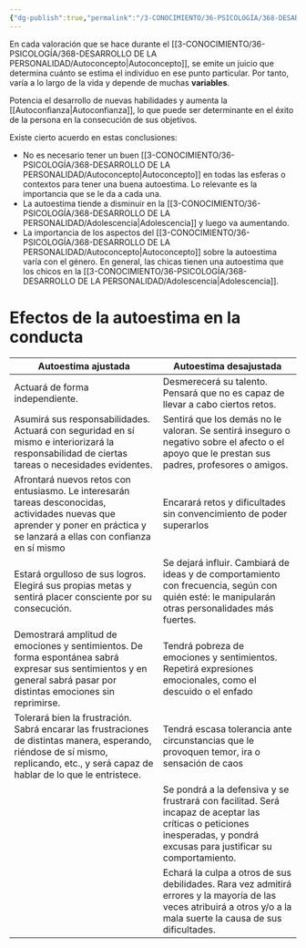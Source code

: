 ```yaml
---
{"dg-publish":true,"permalink":"/3-CONOCIMIENTO/36-PSICOLOGÍA/368-DESARROLLO DE LA PERSONALIDAD/Autoestima/"}
---
```


En cada valoración que se hace durante el [[3-CONOCIMIENTO/36-PSICOLOGÍA/368-DESARROLLO DE LA PERSONALIDAD/Autoconcepto\|Autoconcepto]], se emite un juicio que determina cuánto se estima el individuo en ese punto particular. Por tanto, varía a lo largo de la vida y depende de muchas **variables**.

Potencia el desarrollo de nuevas habilidades y aumenta la [[Autoconfianza\|Autoconfianza]], lo que puede ser determinante en el éxito de la persona en la consecución de sus objetivos.

Existe cierto acuerdo en estas conclusiones:
- No es necesario tener un buen [[3-CONOCIMIENTO/36-PSICOLOGÍA/368-DESARROLLO DE LA PERSONALIDAD/Autoconcepto\|Autoconcepto]] en todas las esferas o contextos para tener una buena autoestima. Lo relevante es la importancia que se le da a cada una.
- La autoestima tiende a disminuir en la [[3-CONOCIMIENTO/36-PSICOLOGÍA/368-DESARROLLO DE LA PERSONALIDAD/Adolescencia\|Adolescencia]] y luego va aumentando.
- La importancia de los aspectos del [[3-CONOCIMIENTO/36-PSICOLOGÍA/368-DESARROLLO DE LA PERSONALIDAD/Autoconcepto\|Autoconcepto]] sobre la autoestima varía con el género. En general, las chicas tienen una autoestima que los chicos en la [[3-CONOCIMIENTO/36-PSICOLOGÍA/368-DESARROLLO DE LA PERSONALIDAD/Adolescencia\|Adolescencia]].

# Efectos de la autoestima en la conducta

| Autoestima ajustada                                                                                                                                                                   | Autoestima desajustada                                                                                                                                                    |
| ------------------------------------------------------------------------------------------------------------------------------------------------------------------------------------- | ------------------------------------------------------------------------------------------------------------------------------------------------------------------------- |
| Actuará de forma independiente.                                                                                                                                                       | Desmerecerá su talento. Pensará que no es capaz de llevar a cabo ciertos retos.                                                                                           |
| Asumirá sus responsabilidades. Actuará con seguridad en sí mismo e interiorizará la responsabilidad de ciertas tareas o necesidades evidentes.                                        | Sentirá que los demás no le valoran. Se sentirá inseguro o negativo sobre el afecto o el apoyo que le prestan sus padres, profesores o amigos.                            |
| Afrontará nuevos retos con entusiasmo. Le interesarán tareas desconocidas, actividades nuevas que aprender y poner en práctica y se lanzará a ellas con confianza en sí mismo         | Encarará retos y dificultades sin convencimiento de poder superarlos                                                                                                      |
| Estará orgulloso de sus logros. Elegirá sus propias metas y sentirá placer consciente por su consecución.                                                                             | Se dejará influir. Cambiará de ideas y de comportamiento con frecuencia, según con quién esté: le manipularán otras personalidades más fuertes.                           |
| Demostrará amplitud de emociones y sentimientos. De forma espontánea sabrá expresar sus sentimientos y en general sabrá pasar por distintas emociones sin reprimirse.                 | Tendrá pobreza de emociones y sentimientos. Repetirá expresiones emocionales, como el descuido o el enfado                                                                |
| Tolerará bien la frustración. Sabrá encarar las frustraciones de distintas manera, esperando, riéndose de sí mismo, replicando, etc., y será capaz de hablar de lo que le entristece. | Tendrá escasa tolerancia ante circunstancias que le provoquen temor, ira o sensación de caos                                                                              |
|                                                                                                                                                                                       | Se pondrá a la defensiva y se frustrará con facilitad. Será incapaz de aceptar las críticas o peticiones inesperadas, y pondrá excusas para justificar su comportamiento. |
|                                                                                                                                                                                       | Echará la culpa a otros de sus debilidades. Rara vez admitirá errores y la mayoría de las veces atribuirá a otros y/o a la mala suerte la causa de sus dificultades.      |

